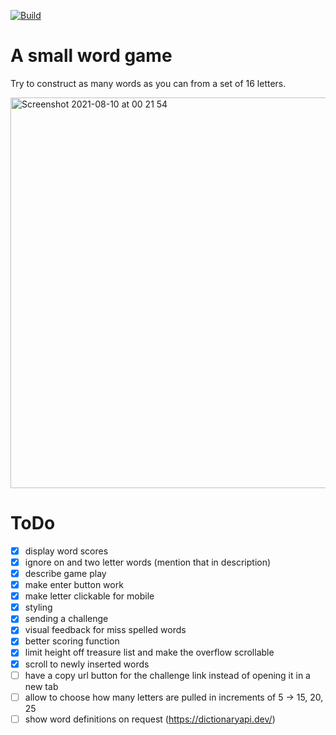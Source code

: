 [![Build](https://github.com/Velrok/word-wizard/actions/workflows/build.yml/badge.svg?branch=main)](https://github.com/Velrok/word-wizard/actions/workflows/build.yml)

# A small word game

Try to construct as many words as you can from a set of 16 letters.


<img width="625" alt="Screenshot 2021-08-10 at 00 21 54" src="https://user-images.githubusercontent.com/34974/128786305-b6c223e5-7d25-4744-9aec-cd903e85de40.png">



# ToDo

- [x] display word scores
- [x] ignore on and two letter words (mention that in description)
- [x] describe game play
- [x] make enter button work
- [x] make letter clickable for mobile
- [x] styling
- [x] sending a challenge
- [x] visual feedback for miss spelled words
- [x] better scoring function
- [x] limit height off treasure list and make the overflow scrollable
- [x] scroll to newly inserted words
- [ ] have a copy url button for the challenge link instead of opening it in a
      new tab
- [ ] allow to choose how many letters are pulled in increments of 5 -> 15, 20, 25
- [ ] show word definitions on request (https://dictionaryapi.dev/)
